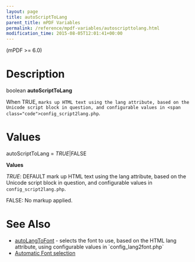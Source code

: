 ```yaml
---
layout: page
title: autoScriptToLang
parent_title: mPDF Variables
permalink: /reference/mpdf-variables/autoscripttolang.html
modification_time: 2015-08-05T12:01:41+00:00
---
```


<div>
<div>
<div>

(mPDF &gt;= 6.0)

# Description

boolean **autoScriptToLang**

When <span class="smallblock">TRUE</span>, `marks up HTML text using the lang attribute, based on the Unicode script block in question, and configurable values in <span class="code">config_script2lang.php`.</span>

# Values

<span class="parameter">autoScriptToLang</span> = *<span class="smallblock">TRUE</span>*|<span class="smallblock">FALSE</span>

**Values**

*<span class="smallblock">TRUE</span>*: <span class="smallblock">DEFAULT</span> mark up HTML text using the lang attribute, based on the Unicode script block in question, and configurable values in `config_script2lang.php`.

<span class="smallblock">FALSE</span>: No markup applied.

# See Also

<ul>
<li class="manual_boxlist"><a href="{{ "/reference/mpdf-variables/autolangtofont.html" | prepend: site.baseurl }}">autoLangToFont</a> - selects the font to use, based on the HTML lang attribute, using configurable values in `config_lang2font.php`</li>
<li class="manual_boxlist"><a href="{{ "/fonts-languages/automatic-font-selection.html" | prepend: site.baseurl }}">Automatic Font selection</a> </li>
</ul>

</div>
</div>
</div>
